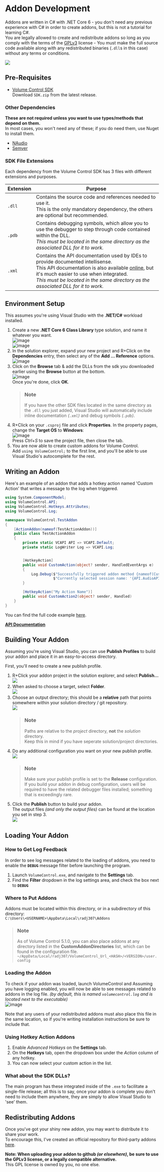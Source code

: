 # Addon Development
Addons are written in C# with .NET Core 6 - you don't need any previous experience with C# in order to create addons, but this is not a tutorial for learning C#.  
You are legally allowed to create and redistribute addons so long as you comply with the terms of the [GPLv3](https://github.com/radj307/volume-control/blob/main/LICENSE) license - You must make the full source code available along with any redistributed binaries (`.dll`s in this case) without any terms or conditions.  

![](https://i.imgur.com/DUI7k84.png)

## Pre-Requisites

- [Volume Control SDK](https://github.com/radj307/volume-control/releases)  
  Download `SDK.zip` from the latest release.
  
### Other Dependencies

**These are not required unless you want to use types/methods that depend on them.**  
In most cases, you won't need any of these; if you do need them, use Nuget to install them.  

- [NAudio](https://github.com/naudio/NAudio)
- [Semver](https://github.com/maxhauser/semver)

### SDK File Extensions

Each dependency from the Volume Control SDK has 3 files with different extensions and purposes.  

| Extension | Purpose                                                                                                         |
|-----------|-----------------------------------------------------------------------------------------------------------------|
| `.dll`    | Contains the source code and references needed to use it.<br/>This is the only mandatory dependency, the others are optional but recommended. |
| `.pdb`    | Contains debugging symbols, which allow you to use the debugger to step through code contained within the DLL.<br/>*This must be located in the same directory as the associated DLL for it to work.*  |
| `.xml`    | Contains the API documentation used by IDEs to provide documented intellisense.<br/>This API documentation is also available [online](https://radj307.github.io/volume-control/html/index.html), but it's much easier to use when integrated.<br/>*This must be located in the same directory as the associated DLL for it to work.*   |

## Environment Setup
This assumes you're using Visual Studio with the **.NET/C#** workload installed.  

 1. Create a new **.NET Core 6 Class Library** type solution, and name it whatever you want.  
    ![image](https://user-images.githubusercontent.com/1927798/169677073-716d9c3b-5928-4414-8985-3dc22a79c160.png)  
    ![image](https://user-images.githubusercontent.com/1927798/169677083-622c7461-11bb-4b57-8eeb-664ced0fde6f.png)  
 2. In the solution explorer, expand your new project and R+Click on the **Dependencies** entry, then select any of the **Add ... Reference** options.   
    ![image](https://user-images.githubusercontent.com/1927798/169680877-f5a0b8dc-153b-46bd-b566-3e25c6af01b4.png)
 3. Click on the **Browse** tab & add the DLLs from the sdk you downloaded earlier using the **Browse** button at the bottom.  
    ![image](https://user-images.githubusercontent.com/1927798/169681046-b9b1d092-8500-42d7-a587-3f75a5f3698c.png)  
    Once you're done, click **OK**.
    > ### Note
    > If you have the other SDK files located in the same directory as the `.dll` you just added, Visual Studio will automatically include inline documentation *(`.xml`)* and debug symbols *(`.pdb`)*.
 4. R+Click on your `.csproj` file and click **Properties**. In the property pages, change the **Target OS** to **Windows**:  
    ![image](https://user-images.githubusercontent.com/1927798/169683966-573f9c1c-4971-4304-a8b5-c01c931af5c2.png)  
    Press *Ctrl+S* to save the project file, then close the tab.
 5. You are now able to create custom addons for Volume Control.  
    Add `using VolumeControl;` to the first line, and you'll be able to use Visual Studio's autocomplete for the rest.

## Writing an Addon

Here's an example of an addon that adds a hotkey action named 'Custom Action' that writes a message to the log when triggered.  
```csharp
using System.ComponentModel;
using VolumeControl.API;
using VolumeControl.Hotkeys.Attributes;
using VolumeControl.Log;

namespace VolumeControl.TestAddon
{
    [ActionAddon(nameof(TestActionAddon))]
    public class TestActionAddon
    {
        private static VCAPI API => VCAPI.Default;
        private static LogWriter Log => VCAPI.Log;


        [HotkeyAction]
        public void CustomAction(object? sender, HandledEventArgs e)
        {
            Log.Debug($"Successfully triggered addon method {nameof(CustomAction)}!",
                      $"Currently selected session name: '{API.AudioAPI.SelectedSession?.ProcessName}'");
        }

        [HotkeyAction("My Action Name")]
        public void CustomAction2(object? sender, Handled)
    }
}
```

You can find the full code example [here](https://github.com/radj307/volume-control.TestAddon).

**[API Documentation](https://github.com/radj307/volume-control/wiki/API-Documentation)**

## Building Your Addon

Assuming you're using Visual Studio, you can use **Publish Profiles** to build your addon and place it in an easy-to-access directory.  

First, you'll need to create a new publish profile.

 1. R+Click your addon project in the solution explorer, and select **Publish...**  
    ![](https://i.imgur.com/Ao5qYF0.png)
 2. When asked to choose a target, select **Folder**.  
    ![](https://i.imgur.com/CYMEnam.png)
 3. Choose an output directory; this should be a **relative** path that points somewhere within your solution directory / git repository.  
    ![](https://i.imgur.com/T3nt2Ga.png)  
    > ### Note
    > Paths are relative to the *project* directory, **not** the *solution* directory.  
    > Keep this in mind if you have seperate solution/project directories.
 4. Do any additional configuration you want on your new publish profile.  
    ![](https://i.imgur.com/5Xzbvt1.png)  
    > ### Note
    > Make sure your publish profile is set to the **Release** configuration.  
    > If you build your addon in debug configuration, users will be required to have the related debugger files installed; something that is exceedingly rare.
 5. Click the **Publish** button to build your addon.  
    The output files *(and only the output files)* can be found at the location you set in step 3.   
    ![](https://i.imgur.com/fbxy7VW.png)

## Loading Your Addon

### How to Get Log Feedback

In order to see log messages related to the loading of addons, you need to enable the **`DEBUG`** message filter before launching the program.  
 1. Launch `VolumeControl.exe`, and navigate to the **Settings** tab.  
 2. Find the **Filter** dropdown in the log settings area, and check the box next to **`DEBUG`**

### Where to Put Addons
Addons must be located within this directory, or in a subdirectory of this directory:  
`C:\Users\<USERNAME>\AppData\Local\radj307\Addons`  
> ### Note
> As of Volume Control 5.1.0, you can also place addons at any directory listed in the **CustomAddonDirectories** list, which can be found in the configuration file.   
> `~/AppData/Local/radj307/VolumeControl_Url_<HASH>/<VERSION>/user.config`

### Loading the Addon

To check if your addon was loaded, launch VolumeControl and 
Assuming you have logging enabled, you will now be able to see messages related to addons in the log file. *(by default, this is named `volumecontrol.log` and is located next to the executable)*  
![image](https://user-images.githubusercontent.com/1927798/169681684-f41649d3-49c0-4c33-aaf3-5454de4dfdad.png)

Note that any users of your redistributed addons must also place this file in the same location, so if you're writing installation instructions be sure to include that.  

### Using Hotkey Action Addons

 1. Enable *Advanced Hotkeys* on the **Settings** tab.
 2. On the **Hotkeys** tab, open the dropdown box under the *Action* column of any hotkey.
 3. You can now select your custom action in the list.

### What about the SDK DLLs?

The main program has these integrated inside of the `.exe` to facilitate a single-file release; all this is to say, once your addon is complete you don't need to include them anywhere, they are simply to allow Visual Studio to 'see' them.

## Redistributing Addons
Once you've got your shiny new addon, you may want to distribute it to share your work.  
To encourage this, I've created an official repository for third-party addons [here](https://github.com/radj307/volume-control.Addons).  

**Note: When uploading your addon to github *(or elsewhere)*, be sure to use the GPLv3 license, or a legally compatible alternative.**  
This GPL license is owned by you, no one else.


